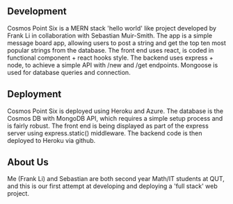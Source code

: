 ## Development

Cosmos Point Six is a MERN stack 'hello world' like project developed by Frank Li in collaboration with Sebastian Muir-Smith. The app is a simple message board app, allowing users to post a string and get the top ten most popular strings from the database. The front end uses react, is coded in functional component + react hooks style. The backend uses express + node, to achieve a simple API with /new and /get endpoints. Mongoose is used for database queries and connection.

## Deployment

Cosmos Point Six is deployed using Heroku and Azure. The database is the Cosmos DB with MongoDB API, which requires a simple setup process and is fairly robust. The front end is being displayed as part of the express server using express.static() middleware. The backend code is then deployed to Heroku via github. 

## About Us

Me (Frank Li) and Sebastian are both second year Math/IT students at QUT, and this is our first attempt at developing and deploying a 'full stack' web project.


